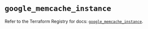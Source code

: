 # `google_memcache_instance`

Refer to the Terraform Registry for docs: [`google_memcache_instance`](https://registry.terraform.io/providers/hashicorp/google/6.29.0/docs/resources/memcache_instance).
